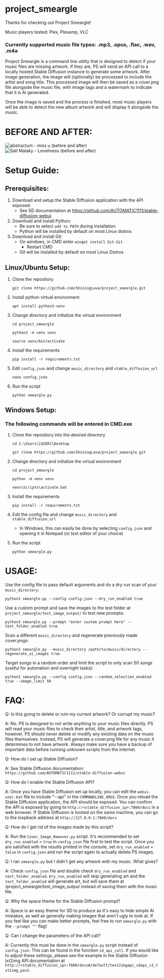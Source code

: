 # project_smeargle
Thanks for checking out Project Smeargle!

Music players tested: Plex, Plexamp, VLC

### Currently supported music file types: .mp3, .opus, .flac, .wav, .m4a


Project Smeargle is a command line utility that is designed to detect if your music files are missing artwork. If they are, PS will send an API call to a locally hosted Stable Diffusion instance to generate some artwork. After image generation, the image will (optionally) be processed to include the artist and song title. This processed image will then be saved as a cover.png file alongside the music file, with image tags and a watermark to indicate that it is AI generated. 


Once the image is saved and the process is finished, most music players will be able to detect the new album artwork and will display it alongside the music. 


# BEFORE AND AFTER:

![abstractum - miss u (before and after)](https://github.com/user-attachments/assets/7b7c5308-0279-4a41-803b-3710bcc0ac65)
![Satl   Malaky - Loneliness (before and after)](https://github.com/user-attachments/assets/b97132a4-105a-4e51-a35a-41a7706e343d)



# Setup Guide:
## Prerequisites: 
1. Download and setup the Stable Diffusion application with the API exposed:
	- See SD documentation at https://github.com/AUTOMATIC1111/stable-diffusion-webui
2. Download and install Python:
   	- Be sure to select `add to PATH` during installation
   	- Python will be installed by default on most Linux distros
3. Download and install Git:
   	- On windows, in CMD enter ```winget install Git.Git```
   		- Restart CMD
   	- Git will be installed by default on most Linux Distros
   
## Linux/Ubuntu Setup:
1. Clone the repository
   
   ```git clone https://github.com/ShiningLava/project_smeargle.git```
2. Install python virtual environment
   
   ```apt install python3-venv```
3. Change directory and initialize the virtual environment
   
   ```cd project_smeargle```
   
   ```python3 -m venv venv```
   
   ```source venv/bin/activate```
4. Install the requirements
   
    ```pip install -r requirements.txt```
5. Edit `config.json` and change `music_directory` and `stable_diffusion_url`
   
    ```nano config.json```
	
6. Run the script

    ```python smeargle.py```
	

## Windows Setup:
### The following commands will be entered in CMD.exe
1. Clone the repository into the desired directory
   
   ```cd C:\Users\[USER]\Desktop``` 
   
   ```git clone https://github.com/ShiningLava/project_smeargle.git```
3. Change directory and initialize the virtual environment
   
   ```cd project_smeargle```
   
   ```python -m venv venv```

   ```venv\Scripts\activate.bat```
4. Install the requirements
   
    ```pip install -r requirements.txt```
5. Edit the config file and change `music_directory` and `stable_diffusion_url`
   
    - In Windows, this can easily be done by selecting `config.json` and opening it in Notepad (or text editor of your choice)
	
6. Run the script

    ```python smeargle.py```


# USAGE:

Use the config file to pass default arguments and do a dry run scan of your `music_directory`:

```python3 smeargle.py --config config.json --dry_run_enabled true```


Use a custom prompt and save the images to the test folder at `project_smeargle/test_image_output/` to test new prompts:

```python3 smeargle.py --prompt "enter custom prompt here" --test_folder_enabled true```


Scan a different `music_directory` and regenerate previously made cover.pngs:

```python3 smeargle.py --music_directory /path/to/music/directory --regenerate_ai_images true```


Target songs in a random order and limit the script to only scan 50 songs (useful for automation and overnight tasks):

```python3 smeargle.py --config config.json --random_selection_enabled true --image_limit 50```


# FAQ:

Q: Is this going to delete or ruin my current artwork? Or corrupt my music?

A: No. PS is designed to not write anything to your music files directly. PS will read your music files to check their artist, title, and artwork tags, however, PS should never delete or modify any existing data on the music files themselves. Instead, PS will generate a cover.png file for any music it determines to not have artwork. Always make sure you have a backup of important data before running unknown scripts from the internet.


Q: How do I set up Stable Diffusion? 

A: See Stable Diffusion documentation: `https://github.com/AUTOMATIC1111/stable-diffusion-webui`


Q: How do I enable the Stable Diffusion API?

A: Once you have Stable Diffusion set up locally, you can edit the `webui-user.bat` file to include "--api" in the `COMMANDLINE_ARGS`. Once you reload the Stable Diffusion application, the API should be exposed. You can confirm the API is exposed by going to `http://<stable_diffusion_ip>:7860/docs` in a web browser. If Stable Diffusion is hosted on the same machine, you can go to the loopback address at `http://127.0.0.1:7860/docs`



Q: How do I get rid of the images made by this script?

A: Run the `Cover_Image_Remover.py` script. It's recommended to set `dry_run_enabled` = `true` in `config.json` file first to test the script. Once you are satisfied with the results printed in the console, set `dry_run_enabled` = `false` in `config.json` and run the script again to actually delete PS images.



Q: I ran `smeargle.py` but I didn't get any artwork with my music. What gives?

A: Check `config.json` file and double check `dry_run_enabled` and `test_folder_enabled`. `Dry_run_enabled` will skip generating art and the `test_folder_enabled` will generate art, but will save them at /project_smeargle/test_image_output instead of saving them with the music file.



Q: Why the space theme for the Stable Diffusion prompt?

A: Space is an easy theme for SD to produce as it's easy to hide simple AI mistakes, as well as generally making images that aren't ugly to look at. If you feel like you can make better prompts, feel free to run `smeargle.py` with the `--prompt ""` flag!



Q: Can I change the parameters of the API call?

A: Currently this must be done in the `smeargle.py` script instead of `config.json`. This can be found in the function `sd_api_call`. If you would like to adjust these settings, please see the example in the Stable Diffusion txt2img API documentation at `http://<stable_diffusion_ip>:7860/docs#/default/text2imgapi_sdapi_v1_txt2img_post`. 

